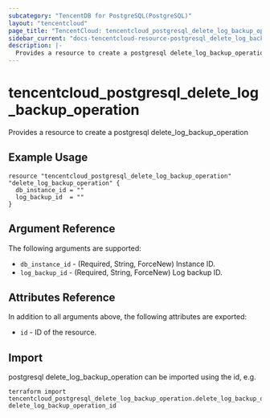 ```yaml
---
subcategory: "TencentDB for PostgreSQL(PostgreSQL)"
layout: "tencentcloud"
page_title: "TencentCloud: tencentcloud_postgresql_delete_log_backup_operation"
sidebar_current: "docs-tencentcloud-resource-postgresql_delete_log_backup_operation"
description: |-
  Provides a resource to create a postgresql delete_log_backup_operation
---
```


# tencentcloud_postgresql_delete_log_backup_operation

Provides a resource to create a postgresql delete_log_backup_operation

## Example Usage

```hcl
resource "tencentcloud_postgresql_delete_log_backup_operation" "delete_log_backup_operation" {
  db_instance_id = ""
  log_backup_id  = ""
}
```

## Argument Reference

The following arguments are supported:

* `db_instance_id` - (Required, String, ForceNew) Instance ID.
* `log_backup_id` - (Required, String, ForceNew) Log backup ID.

## Attributes Reference

In addition to all arguments above, the following attributes are exported:

* `id` - ID of the resource.



## Import

postgresql delete_log_backup_operation can be imported using the id, e.g.

```
terraform import tencentcloud_postgresql_delete_log_backup_operation.delete_log_backup_operation delete_log_backup_operation_id
```

